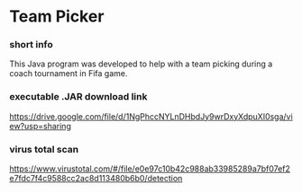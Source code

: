 # Team Picker

### short info
This Java program was developed to help with a team picking during a coach tournament in Fifa game.
### executable .JAR download link
https://drive.google.com/file/d/1NgPhccNYLnDHbdJy9wrDxyXdpuXI0sga/view?usp=sharing
### virus total scan
https://www.virustotal.com/#/file/e0e97c10b42c988ab33985289a7bf07ef2e7fdc7f4c9588cc2ac8d113480b6b0/detection
